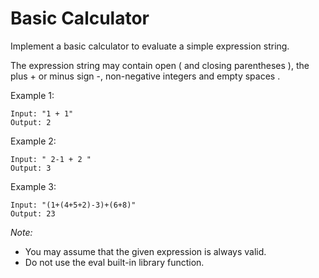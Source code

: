 # Basic Calculator

Implement a basic calculator to evaluate a simple expression string.

The expression string may contain open ( and closing parentheses ), the plus + or minus sign -, non-negative integers and empty spaces .

Example 1:
```
Input: "1 + 1"
Output: 2
```

Example 2:
```
Input: " 2-1 + 2 "
Output: 3
```

Example 3:
```
Input: "(1+(4+5+2)-3)+(6+8)"
Output: 23
```

*Note:*
- You may assume that the given expression is always valid.
- Do not use the eval built-in library function.
